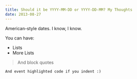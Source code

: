 ```yaml
---
title: Should it be YYYY-MM-DD or YYYY-DD-MM? My Thoughts
date: 2013-08-27
---
```

American-style dates. I know, I know.

You can have:
* Lists
* More Lists

> And block quotes

    And event highlighted code if you indent :)
